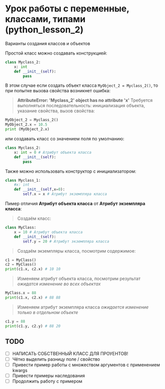 # Урок работы с переменные, классами, типами (python_lesson_2)
Варианты создания классов и объектов

Простой класс можно создавать конструкцией:
```python
class Myclass_2:
    x: int
    def __init__(self):
        pass
```
В этом случае если создать объект класса `MyObject_2 = Myclass_2()`, то при попытке вызова свойства возникнет ошибка:
> **AttributeError: 'Myclass_2' object has no attribute 'x'**
Требуется выполняться последовательность: инициализация объекта, указание свойства, вызов свойства:
```python
MyObject_2 = Myclass_2()
MyObject_2.x = 10.5
print (MyObject_2.x)
```
или создавать класс со значением поля по умолчанию:
```python
class Myclass_2:
    x: int = 0 # Атрибут объекта класса
    def __init__(self):
        pass
```

Также можно использовать конструктор с инициализатором:
```python
class Myclass_1:
    #x: int
    def __init__(self,x=0):
        self.x = x # Атрибут экземпляра класса
```

Пимер отличия **Атрибут объекта класса** от **Атрибут экземпляра класса**:
> Создаём класс:
```python
class MyClass:
    x = 10 # Атрибут объекта класса
    def __init__(self):
        self.y = 20 # Атрибут экземпляра класса
```
> Создаём экземпляры класса, посмотрим содержимое:
```python
c1 = MyClass()
c2 = MyClass()
print(c1.x, c2.x) # 10 10
```
> Изменяем атрибут объекта класса, посмотрим результат
*ожидатся изменение во всех объектах*
```python
MyClass.x = 88
print(c1.x, c2.x) # 88 88
```
> Изменяем атрибут экземпляра класса
*ожидается изменение только в отдельном объекте*
```python
c1.y = 88
print(c1.y, c2.y) # 88 20
```

## TODO
- [ ] НАПИСАТЬ СОБСТВЕННЫЙ КЛАСС ДЛЯ ПРОУЕНТОВ!
- [ ] Чётко выделить разницу поле / свойство
- [ ] Привести пример работы с множеством аргументов с применением kwargs
- [ ] Привести примеры наследования
- [ ] Продолжить работу с примером
